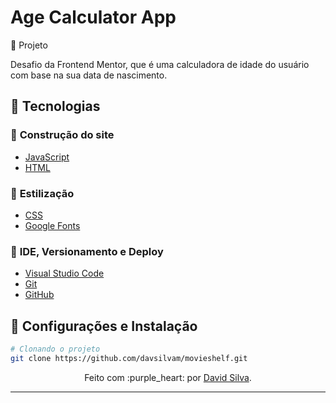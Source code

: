 # Age Calculator App

📆 Projeto

Desafio da Frontend Mentor, que é uma calculadora de idade do usuário com base na sua data de nascimento. 

## :wrench: **Tecnologias**

### :hammer: **Construção do site**

- [JavaScript](https://developer.mozilla.org/pt-BR/docs/Web/JavaScript)
- [HTML](https://developer.mozilla.org/pt-BR/docs/Web/HTML)

### :art: **Estilização**

- [CSS](https://developer.mozilla.org/pt-BR/docs/Web/CSS)
- [Google Fonts]([https://fonts.google.com](https://developer.mozilla.org/pt-BR/docs/Web/HTML))

### :open_file_folder: **IDE, Versionamento e Deploy**

- [Visual Studio Code](https://code.visualstudio.com)
- [Git](https://git-scm.com)
- [GitHub](https://github.com)

## :rocket: **Configurações e Instalação**

```sh
# Clonando o projeto
git clone https://github.com/davsilvam/movieshelf.git
```

<p align="center">
  Feito com :purple_heart: por <a href="https://www.linkedin.com/in/davsilvam/">David Silva</a>.
</p>

---
